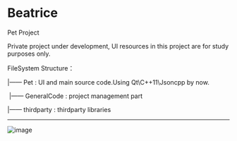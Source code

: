 # Beatrice

Pet Project

Private project under development, UI resources in this project are for study purposes only.


FileSystem Structure：

|—— Pet : UI and main source code.Using Qt\C++11\Jsoncpp by now.

​		|—— GeneralCode : project management part

|—— thirdparty : thirdparty libraries




----------------------------------------------
![image](https://vpsct.com/mikuBot.gif)
